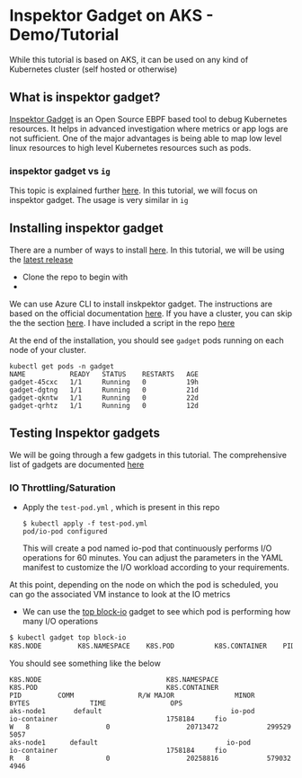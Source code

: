 # Inspektor Gadget on AKS - Demo/Tutorial
While this tutorial is based on AKS, it can be used on any kind of Kubernetes cluster (self hosted or otherwise)

## What is inspektor gadget?
[Inspektor Gadget](https://www.inspektor-gadget.io/) is an Open Source EBPF based tool to debug Kubernetes resources. It helps in advanced investigation where metrics or app logs are not sufficient.  One of the major advantages is being able to map low level linux resources to high level Kubernetes resources such as pods. 

### inspektor gadget vs `ig`
This topic is explained further [here](https://www.inspektor-gadget.io/docs/v0.27.0/ig/). In this tutorial, we will focus on inspektor gadget. The usage is very similar in `ig`

## Installing inspektor gadget

There are a number of ways to install [here](https://www.inspektor-gadget.io/docs/v0.27.0/getting-started/install-kubernetes/). In this tutorial, we will be using the [latest release](https://www.inspektor-gadget.io/docs/v0.27.0/getting-started/install-kubernetes/#install-a-specific-release)

- Clone the repo to begin with 
- 
We can use Azure CLI to install inskpektor gadget. The instructions are based on the official documentation [here](https://learn.microsoft.com/en-us/azure/linux-workloads/deployigonaks/readme). If you have a cluster, you can skip the the section [here](https://learn.microsoft.com/en-us/azure/linux-workloads/deployigonaks/readme#install-inspektor-gadget). I have included a script in the repo [here](./deployIG.sh)


At the end of the installation, you should see `gadget` pods running on each node of your cluster.



```
kubectl get pods -n gadget
NAME           READY   STATUS    RESTARTS   AGE
gadget-45cxc   1/1     Running   0          19h
gadget-dgtng   1/1     Running   0          21d
gadget-qkntw   1/1     Running   0          22d
gadget-qrhtz   1/1     Running   0          12d
```


##  Testing Inspektor gadgets
We will be going through a few gadgets in this tutorial. The comprehensive list of gadgets are documented [here](https://www.inspektor-gadget.io/docs/latest/builtin-gadgets/)

###  IO Throttling/Saturation

- Apply the `test-pod.yml` , which is present in this repo
  ```
  $ kubectl apply -f test-pod.yml
  pod/io-pod configured
  ```
  This will create a pod named io-pod that continuously performs I/O operations for 60 minutes. You can adjust the parameters in the YAML manifest to customize the I/O workload according to your requirements.

At this point, depending on the node on which the pod is scheduled, you can go the associated VM instance to look at the IO metrics 
- We can use the [top block-io](https://www.inspektor-gadget.io/docs/v0.27.0/builtin-gadgets/top/block-io/) gadget to see which pod is performing how many I/O operations


```bash
$ kubectl gadget top block-io
K8S.NODE         K8S.NAMESPACE    K8S.POD          K8S.CONTAINER    PID     COMM             R/W MAJOR  MINOR  BYTES   TIME(µs) IOs
```

You should see something like the below
```
K8S.NODE                               K8S.NAMESPACE                          K8S.POD                                K8S.CONTAINER                          PID         COMM                R/W MAJOR               MINOR               BYTES               TIME                OPS       
aks-node1       default                                io-pod                                 io-container                           1758184     fio                 W   8                   0                   20713472            299529              5057      
aks-node1      default                                io-pod                                 io-container                           1758184     fio                 R   8                   0                   20258816            579032              4946    
```





